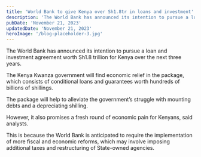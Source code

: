 ```yaml
---
title: 'World Bank to give Kenya over Sh1.8tr in loans and investment'
description: 'The World Bank has announced its intention to pursue a loan and investment agreement worth Sh1.8 trillion for Kenya over the next three years.'
pubDate: 'November 21, 2023'
updatedDate: 'November 21, 2023'
heroImage: '/blog-placeholder-3.jpg'
---
```


The World Bank has announced its intention to pursue a loan and investment agreement worth Sh1.8 trillion for Kenya over the next three years. 

The Kenya Kwanza government will find economic relief in the package, which consists of conditional loans and guarantees worth hundreds of billions of shillings. 

The package will help to alleviate the government’s struggle with mounting debts and a depreciating shilling. 

However, it also promises a fresh round of economic pain for Kenyans, said analysts.

This is because the World Bank is anticipated to require the implementation of more fiscal and economic reforms, which may involve imposing additional taxes and restructuring of State-owned agencies.

